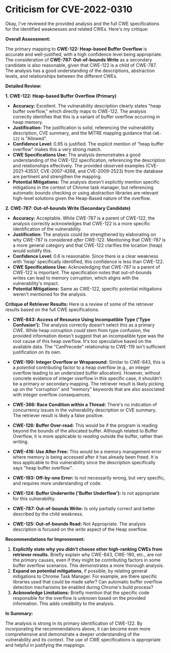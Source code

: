 # Criticism for CVE-2022-0310

Okay, I've reviewed the provided analysis and the full CWE specifications for the identified weaknesses and related CWEs. Here's my critique:

**Overall Assessment:**

The primary mapping to **CWE-122: Heap-based Buffer Overflow** is accurate and well-justified, with a high confidence level being appropriate. The consideration of **CWE-787: Out-of-bounds Write** as a secondary candidate is also reasonable, given that CWE-122 is a child of CWE-787. The analysis has a good understanding of the descriptions, abstraction levels, and relationships between the different CWEs.

**Detailed Review:**

**1. CWE-122: Heap-based Buffer Overflow (Primary)**

*   **Accuracy:** Excellent. The vulnerability description clearly states "heap buffer overflow," which directly maps to CWE-122. The analysis correctly identifies that this is a variant of buffer overflow occurring in heap memory.
*   **Justification:** The justification is solid, referencing the vulnerability description, CVE summary, and the MITRE mapping guidance that `CWE-122` is "Allowed".
*   **Confidence Level:** 0.95 is justified. The explicit mention of "heap buffer overflow" makes this a very strong match.
*   **CWE Specifications Use:**  The analysis demonstrates a good understanding of the CWE-122 specification, referencing the description and relationships effectively. The provided observed examples (CVE-2021-43537, CVE-2007-4268, and CVE-2009-2523) from the database are pertinent and strengthen the mapping.
*   **Potential Mitigations:** The analysis doesn't explicitly mention specific mitigations in the context of Chrome task manager, but referencing automatic bounds checking or using abstraction libraries are relevant high-level solutions given the Heap-Based nature of the overflow.

**2. CWE-787: Out-of-bounds Write (Secondary Candidate)**

*   **Accuracy:** Acceptable. While CWE-787 is a parent of CWE-122, the analysis correctly acknowledges that CWE-122 is a more specific identification of the vulnerability.
*   **Justification:**  The analysis could be strengthened by elaborating on why CWE-787 is considered *after* CWE-122. Mentioning that CWE-787 is a more general category and that CWE-122 clarifies the location (heap) would solidify this.
*   **Confidence Level:** 0.6 is reasonable. Since there is a clear weakness with 'heap' specifically identified, this confidence is less than CWE-122.
*   **CWE Specifications Use:**  Acknowledging that CWE-787 is a parent of CWE-122 is important. The specification notes that out-of-bounds writes can lead to memory corruption, which aligns with the vulnerability's impact.
*   **Potential Mitigations:** Same as CWE-122, specific potential mitigations weren't mentioned for the analysis.

**Critique of Retriever Results:**
Here is a review of some of the retriever results based on the full CWE specifications.

*   **CWE-843: Access of Resource Using Incompatible Type ('Type Confusion'):** The analysis correctly doesn't select this as a primary CWE. While heap corruption *could* stem from type confusion, the provided information doesn't suggest that an incompatible type was the root cause of this heap overflow. It's too speculative based on the available data.  The "CanPrecede" relationship to CWE-119 isn't sufficient justification on its own.

*   **CWE-190: Integer Overflow or Wraparound:** Similar to CWE-843, this is a *potential* contributing factor to a heap overflow (e.g., an integer overflow leading to an undersized buffer allocation). However, without concrete evidence of integer overflow in this specific case, it shouldn't be a primary or secondary mapping. The retriever result is likely picking up on the "corruption" and "memory" keywords that are also associated with integer overflow consequences.

*   **CWE-366: Race Condition within a Thread:** There's no indication of concurrency issues in the vulnerability description or CVE summary. The retriever result is likely a false positive.

*   **CWE-126: Buffer Over-read:** This would be if the program is reading beyond the bounds of the allocated buffer. Although related to Buffer Overflow, it is more applicable to *reading* outside the buffer, rather than writing.

*   **CWE-416: Use After Free:** This would be a memory management error where memory is being accessed after it has already been freed. It is less applicable to this vulnerability since the description specifically says "heap buffer overflow".

*   **CWE-193: Off-by-one Error:** Is not necessarily wrong, but very specific, and requires more understanding of code.

*   **CWE-124: Buffer Underwrite ('Buffer Underflow'):** Is not appropriate for this vulnerability.

*   **CWE-787: Out-of-bounds Write:** Is only partially correct and better described by the child weakness.

*   **CWE-125: Out-of-bounds Read:** Not Appropriate. The analysis description is focused on the *write* aspect of the Heap overflow.

**Recommendations for Improvement:**

1.  **Explicitly state why you *didn't* choose other high-ranking CWEs from retriever results.** Briefly explain why CWE-843, CWE-190, etc., are not the *primary* causes, even if they might be contributing factors in some buffer overflow scenarios. This demonstrates a more thorough analysis.
2.  **Expand on potential mitigations**, if possible, by relating general mitigations to Chrome Task Manager. For example, are there specific libraries used that could be made safer? Can automatic buffer overflow detection mechanisms be enabled during Chrome's build process?
3.  **Acknowledge Limitations:** Briefly mention that the specific code responsible for the overflow is unknown based on the provided information. This adds credibility to the analysis.

**In Summary:**

The analysis is strong in its primary identification of CWE-122. By incorporating the recommendations above, it can become even more comprehensive and demonstrate a deeper understanding of the vulnerability and its context. The use of CWE specifications is appropriate and helpful in justifying the mappings.